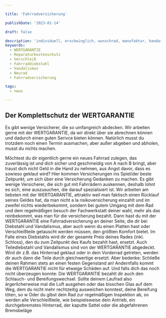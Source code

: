 ```yaml
---

title: 'Fahrradversicherung'

publishDate: '2023-01-14'

draft: false

description: 'individuell, erschwinglich, wunschrad, manufaktur, handarbeit, regional, ökologisch, herstellung, farräder'
keywords:
  - WERTGARANTIE
  - Reparaturkostenschutz
  - Verschleiß
  - Fahrraddiebstahl
  - Vandalismus
  - Neurad
  - Fahrradversicherung

tags:
  - news

---
```



## Der Komplettschutz der WERTGARANTIE

Es gibt wenige Versicherer, die so umfangreich abdecken. Wir arbeiten gerne mit der WERTGARANTIE, da wir direkt über sie abrechnen können und dadurch einen guten Serivce bieten können. Natürlich musst du trotzdem noch einen Termin ausmachen, aber außer abgeben und abholen, musst du nichts machen.

Möchtest du dir eigentlich gerne ein neues Fahrrad zulegen, das zuverlässig ist und dich sicher und geschmeidig von A nach B bringt, aber traust dich nicht Geld in die Hand zu nehmen, aus Angst davor, dass es sowieso geklaut wird? Hier kommen Versicherungen ins Spiel/der beste Zeitpunkt, um sich über eine Versicherung Gedanken zu machen. Es gibt wenige Versicherer, die sich gut mit Fahrrädern auskennen, deshalb lohnt es sich, eine auszusuchen, die darauf spezialisiert ist. Wir arbeiten am liebsten mit der WERTGARANTIE, attraktiv weil man faktisch einen Rücklauf seines Geldes hat, da man nicht a la risikoversicherung einzahlt und im zweifel nichts wiederbekommt, sondern bei gutem Umgang mit dem Rad und dem regelmäßigen besuch der Fachwerkstatt deiner wahl, mehr als das reinbekommt, was man für die versicherung bezahlt. Dann hast du mit der WERTGARANTIE eine Fahrradversicherung an deiner Seite, die dir bei Diebstahl und Vandalismus, aber auch wenn du einen Platten hast oder Verschleißteile getauscht werden müssen, den größten Komfort bietet.
Im Falle eines Diebstahls wird dir der gesamte Preis deines Rades (inkl. Schloss), den du zum Zeitpunkt des Kaufs bezahlt hast, ersetzt. Auch Teilediebstahl und Vandalismus sind von der WERTGARANTIE abgedeckt. Wird dir z.B. das Hinterrad geklaut oder in dein Vorderrad getreten, werden dir auch dann die Teile durch gleichwertige ersetzt.
Aber bedenke: Schließe deinen Rahmen stets an einen festen Gegenstand an! Andernfalls kommt die WERTGARANTIE nicht für etwaige Schäden auf.
Und falls dich das noch nicht überzeugen konnte: Die WERTGARANTIE bezahlt dir auch den Schlauch- und Bereifungswechsel. Sollte deinem Laufrad also ärgerlicherweise mal die Luft ausgehen oder das bisschen Glas auf dem Weg, dem du nicht mehr rechtzeitig ausweichen konntest, deine Bereifung töten, so w Oder du gibst dein Rad zur regelmäßigen Inspektion ab, so werden alle Verschleißteile, wie beispielsweise dein Antrieb, ein durchgebremstes Hinterrad, der kaputte Sattel oder die abgefahrenen Bremsbeläge
